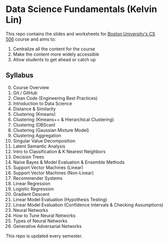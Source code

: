 # Data Science Fundamentals (Kelvin Lin)

This repo contains the slides and worksheets for [Boston University's CS 506](https://www.bu.edu/academics/cas/courses/cas-cs-506/) course and aims to:

1. Centralize all the content for the course
2. Make the content more widely accessible
3. Allow students to get ahead or catch up

## Syllabus

0. Course Overview
1. Git / GitHub
2. Clean Code (Engineering Best Practices)
3. Introduction to Data Science
4. Distance & Similarity
5. Clustering (Kmeans)
6. Clustering (Kmeans++ & Hierarchical Clustering)
7. Clustering (DBScan)
8. Clustering (Gaussian Mixture Model)
9. Clustering Aggregation
10. Singular Value Decomposition
11. Latent Semantic Analysis
12. Intro to Classification & K Nearest Neighbors
13. Decision Trees
14. Naive Bayes & Model Evaluation & Ensemble Methods
15. Support Vector Machines (Linear)
16. Support Vector Machines (Non-Linear)
17. Recommender Systems
18. Linear Regression
19. Logistic Regression
20. Gradient Descent
21. Linear Model Evaluation (Hypothesis Testing)
22. Linear Model Evaluation (Confidence Intervals & Checking Assumptions)
23. Neural Networks
24. How to Tune Neural Networks
25. Types of Neural Networks
26. Generative Adversarial Networks

This repo is updated every semester.

